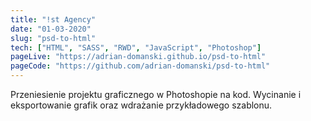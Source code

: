 ```yaml
---
title: "!st Agency"
date: "01-03-2020"
slug: "psd-to-html"
tech: ["HTML", "SASS", "RWD", "JavaScript", "Photoshop"]
pageLive: "https://adrian-domanski.github.io/psd-to-html"
pageCode: "https://github.com/adrian-domanski/psd-to-html"
---
```


Przeniesienie projektu graficznego w Photoshopie na kod. Wycinanie i eksportowanie grafik oraz wdrażanie przykładowego szablonu.
